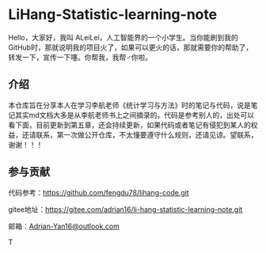 # LiHang-Statistic-learning-note

Hello，大家好，我叫 ALeiLei，人工智能界的一个小学生。当你能刷到我的GitHub时，那就说明我的项目火了，如果可以更火的话，那就需要你的帮助了，转发一下，宣传一下噻。你帮我，我帮♂你啦。

## 介绍

本仓库旨在分享本人在学习李航老师《统计学习与方法》时的笔记与代码，说是笔记其实md文档大多是从李航老师书上之间摘录的，代码是参考别人的，出处可以看下面，目前更新到第五章，还会持续更新，如果代码或者笔记有侵犯到某人的权益，还请联系，第一次做公开仓库，不太懂要遵守什么规则，还请见谅。望联系，谢谢！！！

## 参与贡献

代码参考：https://github.com/fengdu78/lihang-code.git

gitee地址：https://gitee.com/adrian16/li-hang-statistic-learning-note.git

邮箱：Adrian-Yan16@outlook.com










T
